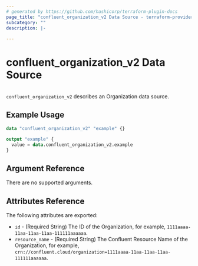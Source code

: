 ```yaml
---
# generated by https://github.com/hashicorp/terraform-plugin-docs
page_title: "confluent_organization_v2 Data Source - terraform-provider-confluent"
subcategory: ""
description: |-
  
---
```


# confluent_organization_v2 Data Source

<img src="https://img.shields.io/badge/Lifecycle%20Stage-Public%20Preview-%2300afba" alt="">

`confluent_organization_v2` describes an Organization data source.

## Example Usage

```terraform
data "confluent_organization_v2" "example" {}

output "example" {
  value = data.confluent_organization_v2.example
}
```

<!-- schema generated by tfplugindocs -->
## Argument Reference

There are no supported arguments.

## Attributes Reference

The following attributes are exported:

- `id` - (Required String) The ID of the Organization, for example, `1111aaaa-11aa-11aa-11aa-111111aaaaaa`.
- `resource_name` - (Required String) The Confluent Resource Name of the Organization, for example, `crn://confluent.cloud/organization=1111aaaa-11aa-11aa-11aa-111111aaaaaa`.
